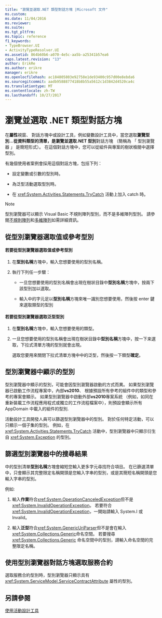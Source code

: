 ```yaml
---
title: "瀏覽並選取.NET 類型對話方塊 |Microsoft 文件"
ms.custom: 
ms.date: 11/04/2016
ms.reviewer: 
ms.suite: 
ms.tgt_pltfrm: 
ms.topic: reference
f1_keywords:
- TypeBrowser.UI
- ActivityTypeResolver.UI
ms.assetid: 864b60b6-a070-4e5c-aa5b-a25341b57ea6
caps.latest.revision: "13"
author: ErikRe
ms.author: erikre
manager: erikre
ms.openlocfilehash: ac184805803e92758e1de93400c957d00e8ebda6
ms.sourcegitcommit: aadb9588877418b8b55a5612c1d3842d4520ca4c
ms.translationtype: MT
ms.contentlocale: zh-TW
ms.lasthandoff: 10/27/2017
---
```

# <a name="browse-and-select-a-net-type-dialog-box"></a>瀏覽並選取 .NET 類型對話方塊
在**屬性**視窗、 對話方塊中或設計工具，例如變數設計工具中，當您選取**瀏覽型別...**從資料類型的清單，是**瀏覽並選取.NET 型別**對話方塊 （簡稱為 「 型別瀏覽器 」 是簡短形式）。 在這個對話方塊中，您可以從組件與專案的樹狀檢閱中選擇型別。  
  
 有幾個使用者案例會採用這個對話方塊，包括下列：  
  
-   設定變數或引數的型別時。  
  
-   為泛型活動選取型別時。  
  
-   在 <xref:System.Activities.Statements.TryCatch> 活動上加入 catch 時。  
  
> [!NOTE]
>  型別瀏覽器可以顯示 Visual Basic 不規則陣列型別，而不是多維陣列型別。 請參閱[不規則陣列](http://go.microsoft.com/fwlink/?LinkId=195226)和[多維陣列](http://go.microsoft.com/fwlink/?LinkId=195227)如需詳細資訊。  
  
## <a name="selecting-a-value-or-reference-type-from-the-type-browser"></a>從型別瀏覽器選取值或參考型別  
  
#### <a name="to-select-a-value-or-reference-type-from-the-type-browser"></a>若要從型別瀏覽器選取值或參考型別  
  
1.  在**型別名稱**方塊中，輸入您想要使用的型別名稱。  
  
2.  執行下列任一步驟：  
  
    -   一旦您想要使用的型別名稱會出現在樹狀目錄中**型別名稱**方塊中，按兩下該型別加以選取。  
  
    -   輸入中的字元足以**型別名稱**方塊來唯一識別您想要使用，然後按 enter 鍵來選取類型的型別  
  
#### <a name="to-select-a-generic-type-from-the-type-browser"></a>若要從型別瀏覽器選取泛型型別  
  
1.  在**型別名稱**方塊中，輸入您想要使用的類型。  
  
2.  一旦您想要使用的型別名稱會出現在樹狀目錄中**型別名稱**方塊中，按一下来選取，下拉式清單方塊的型別就會出現。  
  
     選取您要用來關閉下拉式清單方塊中中的泛型，然後按一下類型**確定**。  
  
## <a name="types-displayed-in-the-type-browser"></a>型別瀏覽器中顯示的型別  
 型別瀏覽器中顯示的型別，可能會因型別瀏覽器啟動的方式而異。 如果型別瀏覽器已啟動工作流程專案中，內部**vs2010**、 根據預設所有參考的組件中的類型和參考的專案會顯示。 如果型別瀏覽器中啟動外部**vs2010**專案系統 （例如，如同在重新裝載工作流程應用程式或獨立的工作流程檔案中），則預設會顯示所有 AppDomain 中載入的組件的型別.  
  
 活動設計工具開發人員可以篩選型別瀏覽器中的型別。 對於任何特定活動，可以只顯示一個子集的型別。 例如，在 <xref:System.Activities.Statements.TryCatch> 活動中，型別瀏覽器中只顯示衍生自 <xref:System.Exception> 的型別。  
  
## <a name="filtering-search-results-in-the-type-browser"></a>篩選型別瀏覽器中的搜尋結果  
 中的型別清單**型別名稱**方塊會縮短您輸入更多字元尋找符合項目。 在已篩選清單中，只會顯示其完整限定名稱開頭是您輸入字串的型別，或是其簡短名稱開頭是您輸入字串的型別。  
  
 例如:   
  
1.  輸入**作業**符合<xref:System.OperationCanceledException>但不是<xref:System.InvalidOperationException>。 若要符合 <xref:System.InvalidOperationException>，一開始請輸入 System.I 或 Invalid。  
  
2.  輸入**泛型**符合<xref:System.GenericUriParser>但不是會在輸入<xref:System.Collections.Generic>命名空間。 若要搜尋 <xref:System.Collections.Generic> 命名空間中的型別，請輸入命名空間的完整限定名稱。  
  
## <a name="selecting-a-service-contract-using-the-type-browser-dialog"></a>使用型別瀏覽器對話方塊選取服務合約  
 選取服務合約型別時，型別瀏覽器只顯示具有 <xref:System.ServiceModel.ServiceContractAttribute> 屬性的型別。  
  
## <a name="see-also"></a>另請參閱  
 [使用活動設計工具](../workflow-designer/using-the-activity-designers.md)